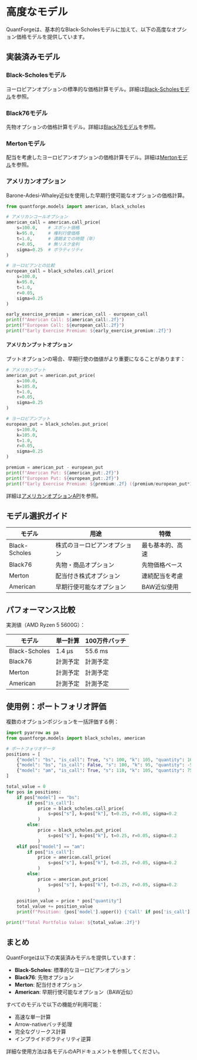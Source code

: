 # 高度なモデル

QuantForgeは、基本的なBlack-Scholesモデルに加えて、以下の高度なオプション価格モデルを提供しています。

## 実装済みモデル

### Black-Scholesモデル
ヨーロピアンオプションの標準的な価格計算モデル。詳細は[Black-Scholesモデル](../api/python/black_scholes.md)を参照。

### Black76モデル
先物オプションの価格計算モデル。詳細は[Black76モデル](../api/python/black76.md)を参照。

### Mertonモデル
配当を考慮したヨーロピアンオプションの価格計算モデル。詳細は[Mertonモデル](../api/python/merton.md)を参照。

### アメリカンオプション

Barone-Adesi-Whaley近似を使用した早期行使可能なオプションの価格計算。

```python
from quantforge.models import american, black_scholes

# アメリカンコールオプション
american_call = american.call_price(
    s=100.0,    # スポット価格
    k=95.0,     # 権利行使価格
    t=1.0,      # 満期までの時間（年）
    r=0.05,     # 無リスク金利
    sigma=0.25  # ボラティリティ
)

# ヨーロピアンとの比較
european_call = black_scholes.call_price(
    s=100.0,
    k=95.0,
    t=1.0,
    r=0.05,
    sigma=0.25
)

early_exercise_premium = american_call - european_call
print(f"American Call: ${american_call:.2f}")
print(f"European Call: ${european_call:.2f}")
print(f"Early Exercise Premium: ${early_exercise_premium:.2f}")
```

#### アメリカンプットオプション

プットオプションの場合、早期行使の価値がより重要になることがあります：

```python
# アメリカンプット
american_put = american.put_price(
    s=100.0,
    k=105.0,
    t=1.0,
    r=0.05,
    sigma=0.25
)

# ヨーロピアンプット
european_put = black_scholes.put_price(
    s=100.0,
    k=105.0,
    t=1.0,
    r=0.05,
    sigma=0.25
)

premium = american_put - european_put
print(f"American Put: ${american_put:.2f}")
print(f"European Put: ${european_put:.2f}")
print(f"Early Exercise Premium: ${premium:.2f} ({premium/european_put*100:.1f}%)")
```

詳細は[アメリカンオプションAPI](../api/python/american.md)を参照。

## モデル選択ガイド

| モデル | 用途 | 特徴 |
|--------|------|------|
| Black-Scholes | 株式のヨーロピアンオプション | 最も基本的、高速 |
| Black76 | 先物・商品オプション | 先物価格ベース |
| Merton | 配当付き株式オプション | 連続配当を考慮 |
| American | 早期行使可能なオプション | BAW近似使用 |

## パフォーマンス比較

実測値（AMD Ryzen 5 5600G）：

| モデル | 単一計算 | 100万件バッチ |
|--------|----------|---------------|
| Black-Scholes | 1.4 μs | 55.6 ms |
| Black76 | 計測予定 | 計測予定 |
| Merton | 計測予定 | 計測予定 |
| American | 計測予定 | 計測予定 |

## 使用例：ポートフォリオ評価

複数のオプションポジションを一括評価する例：

```python
import pyarrow as pa
from quantforge.models import black_scholes, american

# ポートフォリオデータ
positions = [
    {"model": "bs", "is_call": True, "s": 100, "k": 105, "quantity": 100},
    {"model": "bs", "is_call": False, "s": 100, "k": 95, "quantity": -50},
    {"model": "am", "is_call": True, "s": 110, "k": 105, "quantity": 75},
]

total_value = 0
for pos in positions:
    if pos["model"] == "bs":
        if pos["is_call"]:
            price = black_scholes.call_price(
                s=pos["s"], k=pos["k"], t=0.25, r=0.05, sigma=0.2
            )
        else:
            price = black_scholes.put_price(
                s=pos["s"], k=pos["k"], t=0.25, r=0.05, sigma=0.2
            )
    elif pos["model"] == "am":
        if pos["is_call"]:
            price = american.call_price(
                s=pos["s"], k=pos["k"], t=0.25, r=0.05, sigma=0.2
            )
        else:
            price = american.put_price(
                s=pos["s"], k=pos["k"], t=0.25, r=0.05, sigma=0.2
            )
    
    position_value = price * pos["quantity"]
    total_value += position_value
    print(f"Position: {pos['model'].upper()} {'Call' if pos['is_call'] else 'Put'} K={pos['k']}: ${position_value:.2f}")

print(f"Total Portfolio Value: ${total_value:.2f}")
```

## まとめ

QuantForgeは以下の実装済みモデルを提供しています：

- **Black-Scholes**: 標準的なヨーロピアンオプション
- **Black76**: 先物オプション
- **Merton**: 配当付きオプション
- **American**: 早期行使可能なオプション（BAW近似）

すべてのモデルで以下の機能が利用可能：
- 高速な単一計算
- Arrow-nativeバッチ処理
- 完全なグリークス計算
- インプライドボラティリティ逆算

詳細な使用方法は各モデルのAPIドキュメントを参照してください。
